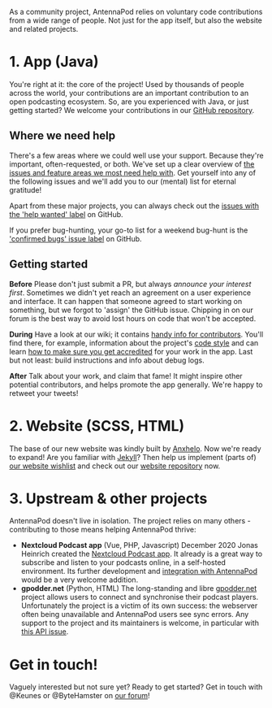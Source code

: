 As a community project, AntennaPod relies on voluntary code contributions from a wide range of people. Not just for the app itself, but also the website and related projects.

# 1. App (Java)
You're right at it: the core of the project! Used by thousands of people across the world, your contributions are an important contribution to an open podcasting ecosystem. So, are you experienced with Java, or just getting started? We welcome your contributions in our [GitHub repository](https://github.com/AntennaPod/AntennaPod).

## Where we need help
There's a few areas where we could well use your support. Because they're important, often-requested, or both. We've set up a clear overview of [the issues and feature areas we most need help with](https://github.com/AntennaPod/AntennaPod/projects/2). Get yourself into any of the following issues and we'll add you to our (mental) list for eternal gratitude!

Apart from these major projects, you can always check out the [issues with the 'help wanted' label](https://github.com/AntennaPod/AntennaPod/labels/help%20wanted) on GitHub.

If you prefer bug-hunting, your go-to list for a weekend bug-hunt is the ['confirmed bugs' issue label](https://github.com/AntennaPod/AntennaPod/labels/Type%3A%20Confirmed%20bug) on GitHub.

## Getting started
**Before** Please don't just submit a PR, but always *announce your interest first*. Sometimes we didn't yet reach an agreement on a user experience and interface. It can happen that someone agreed to start working on something, but we forgot to 'assign' the GitHub issue. Chipping in on our forum is the best way to avoid lost hours on code that won't be accepted.

**During** Have a look at our wiki; it contains [handy info for contributors](https://github.com/AntennaPod/AntennaPod/wiki). You'll find there, for example, information about the project's [code style](https://github.com/AntennaPod/AntennaPod/wiki/Code-style) and can learn [how to make sure you get accredited](https://github.com/AntennaPod/AntennaPod/wiki/Getting-accredited-on-the-Contributors-page) for your work in the app. Last but not least: build instructions and info about debug logs.

**After** Talk about your work, and claim that fame! It might inspire other potential contributors, and helps promote the app generally. We're happy to retweet your tweets!

# 2. Website (SCSS, HTML)
The base of our new website was kindly built by [Anxhelo](https://lushka.al). Now we're ready to expand! Are you familiar with [Jekyll](https://jekyllrb.com/)? Then help us implement (parts of) [our website wishlist](https://forum.antennapod.org/t/sitemap-for-the-new-website/240) and check out our [website repository](https://github.com/AntennaPod/antennapod.github.io) now.

# 3. Upstream & other projects
AntennaPod doesn't live in isolation. The project relies on many others - contributing to those means helping AntennaPod thrive:
* **Nextcloud Podcast app** (Vue, PHP, Javascript)
December 2020 Jonas Heinrich created the [Nextcloud Podcast app](https://apps.nextcloud.com/apps/podcast). It already is a great way to subscribe and listen to your podcasts online, in a self-hosted environment. Its further development and [integration with AntennaPod](https://git.project-insanity.org/onny/nextcloud-app-podcast/-/issues/103) would be a very welcome addition.
* **gpodder.net** (Python, HTML)
The long-standing and libre [gpodder.net](https://gpodder.net/) project allows users to connect and synchronise their podcast players. Unfortunately the project is a victim of its own success: the webserver often being unavailable and AntennaPod users see sync errors. Any support to the project and its maintainers is welcome, in particular with [this API issue](https://github.com/gpodder/mygpo/issues/128).

# Get in touch!
Vaguely interested but not sure yet? Ready to get started? Get in touch with @Keunes or @ByteHamster on [our forum](https://forum.antennapod.org)!
